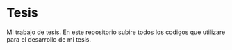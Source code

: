 # Tesis
Mi trabajo de tesis.
En este repositorio subire todos los codigos que utilizare para el desarrollo de mi tesis.
